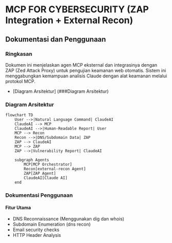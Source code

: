 # MCP FOR CYBERSECURITY (ZAP Integration + External Recon)

## Dokumentasi dan Penggunaan

### Ringkasan
Dokumen ini menjelaskan agen MCP eksternal dan integrasinya dengan ZAP (Zed Attack Proxy) untuk pengujian keamanan web otomatis. Sistem ini menggabungkan kemampuan analisis Claude dengan alat keamanan melalui protokol MCP.
- [Diagram Arsitektur] (###Diagram Arsitektur)


### Diagram Arsitektur
```mermaid
flowchart TD
    User -->|Natural Language Command| ClaudeAI
    ClaudeAI --> MCP
    ClaudeAI -->|Human-Readable Report| User
    MCP --> Recon
    Recon -->|DNS/Subdomain Data| ZAP
    ZAP --> ClaudeAI
    MCP --> ZAP
    ZAP -->|Vulnerability Report| ClaudeAI

    subgraph Agents
        MCP[MCP Orchestrator]
        Recon[external-recon Agent]
        ZAP[ZAP Agent]
        ClaudeAI[Claude AI]
    end
```
### Dokumentasi Penggunaan
#### Fitur Utama
* DNS Reconnaissance (Menggunakan dig dan whois)
* Subdomain Enumeration (dns recon)
* Email security checks
* HTTP Header Analysis
